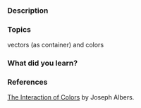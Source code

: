 ### Description


### Topics
vectors (as container) and colors

### What did you learn?

### References
[The Interaction of Colors](https://www.goodreads.com/book/show/111113.Interaction_of_Color) by Joseph Albers.
